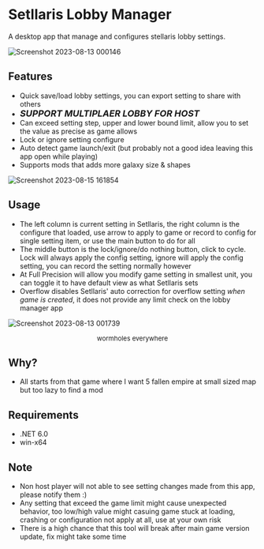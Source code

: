 # Setllaris Lobby Manager

A desktop app that manage and configures stellaris lobby settings.

![Screenshot 2023-08-13 000146](https://github.com/UNOWEN-OwO/Stellaris-Lobby-Manager/assets/41463621/74469904-e0cb-4b27-be16-53db1969356b)

## Features
- Quick save/load lobby settings, you can export setting to share with others
- <font size="4">***SUPPORT MULTIPLAER LOBBY FOR HOST***</font>
- Can exceed setting step, upper and lower bound limit, allow you to set the value as precise as game allows
- Lock or ignore setting configure
- Auto detect game launch/exit (but probably not a good idea leaving this app open while playing)
- Supports mods that adds more galaxy size & shapes

![Screenshot 2023-08-15 161854](https://github.com/UNOWEN-OwO/Stellaris-Lobby-Manager/assets/41463621/07168861-1e47-4ed4-9a35-12cbf43228db)

## Usage
- The left column is current setting in Setllaris, the right column is the configure that loaded, use arrow to apply to game or record to config for single setting item, or use the main button to do for all
- The middle button is the lock/ignore/do nothing button, click to cycle. Lock will always apply the config setting, ignore will apply the config setting, you can record the setting normally however
- At Full Precision will allow you modify game setting in smallest unit, you can toggle it to have default view as what Setllaris sets
- Overflow disables Setllaris' auto correction for overflow setting *when game is created*, it does not provide any limit check on the lobby manager app

![Screenshot 2023-08-13 001739](https://github.com/UNOWEN-OwO/Stellaris-Lobby-Manager/assets/41463621/3db6dcf0-054a-46f3-be7f-059cc575f7fe)
<p align="center"><font size="2">wormholes everywhere</font></p>

## Why?
- All starts from that game where I want 5 fallen empire at small sized map but too lazy to find a mod

## Requirements
- .NET 6.0
- win-x64

## Note
- Non host player will not able to see setting changes made from this app, please notify them :)
- Any setting that exceed the game limit might cause unexpected behavior, too low/high value might casuing game stuck at loading, crashing or configuration not apply at all, use at your own risk
- There is a high chance that this tool will break after main game version update, fix might take some time
